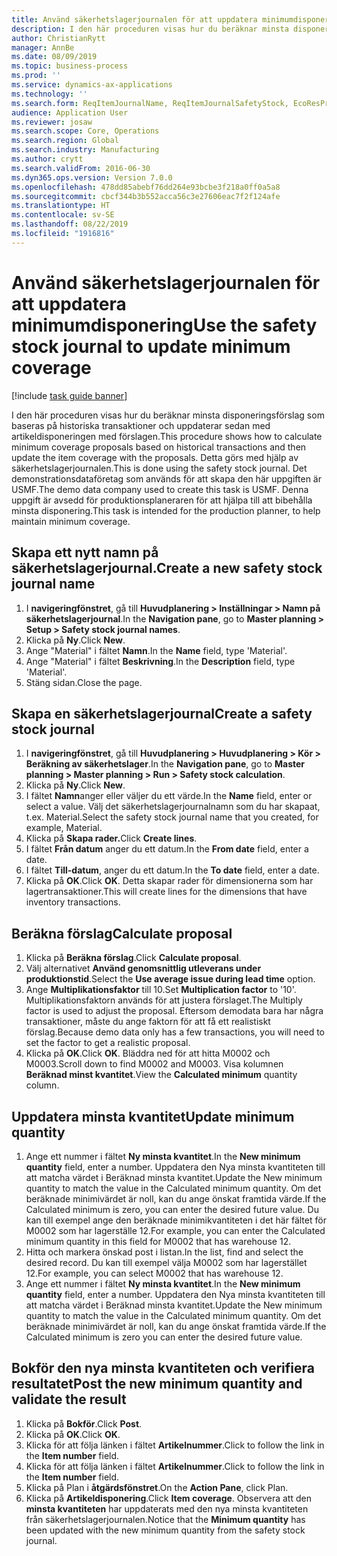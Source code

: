 ```yaml
---
title: Använd säkerhetslagerjournalen för att uppdatera minimumdisponering
description: I den här proceduren visas hur du beräknar minsta disponeringsförslag som baseras på historiska transaktioner och uppdaterar sedan med artikeldisponeringen med förslagen.
author: ChristianRytt
manager: AnnBe
ms.date: 08/09/2019
ms.topic: business-process
ms.prod: ''
ms.service: dynamics-ax-applications
ms.technology: ''
ms.search.form: ReqItemJournalName, ReqItemJournalSafetyStock, EcoResProductInformationDialog, EcoResProductDetailsExtended, ReqItemTable
audience: Application User
ms.reviewer: josaw
ms.search.scope: Core, Operations
ms.search.region: Global
ms.search.industry: Manufacturing
ms.author: crytt
ms.search.validFrom: 2016-06-30
ms.dyn365.ops.version: Version 7.0.0
ms.openlocfilehash: 478dd85abebf76dd264e93bcbe3f218a0ff0a5a8
ms.sourcegitcommit: cbcf344b3b552acca56c3e27606eac7f2f124afe
ms.translationtype: HT
ms.contentlocale: sv-SE
ms.lasthandoff: 08/22/2019
ms.locfileid: "1916816"
---
```

# <a name="use-the-safety-stock-journal-to-update-minimum-coverage"></a><span data-ttu-id="3786e-103">Använd säkerhetslagerjournalen för att uppdatera minimumdisponering</span><span class="sxs-lookup"><span data-stu-id="3786e-103">Use the safety stock journal to update minimum coverage</span></span>

[!include [task guide banner](../../includes/task-guide-banner.md)]

<span data-ttu-id="3786e-104">I den här proceduren visas hur du beräknar minsta disponeringsförslag som baseras på historiska transaktioner och uppdaterar sedan med artikeldisponeringen med förslagen.</span><span class="sxs-lookup"><span data-stu-id="3786e-104">This procedure shows how to calculate minimum coverage proposals based on historical transactions and then update the item coverage with the proposals.</span></span> <span data-ttu-id="3786e-105">Detta görs med hjälp av säkerhetslagerjournalen.</span><span class="sxs-lookup"><span data-stu-id="3786e-105">This is done using the safety stock journal.</span></span> <span data-ttu-id="3786e-106">Det demonstrationsdataföretag som används för att skapa den här uppgiften är USMF.</span><span class="sxs-lookup"><span data-stu-id="3786e-106">The demo data company used to create this task is USMF.</span></span> <span data-ttu-id="3786e-107">Denna uppgift är avsedd för produktionsplaneraren för att hjälpa till att bibehålla minsta disponering.</span><span class="sxs-lookup"><span data-stu-id="3786e-107">This task is intended for the production planner, to help maintain minimum coverage.</span></span>


## <a name="create-a-new-safety-stock-journal-name"></a><span data-ttu-id="3786e-108">Skapa ett nytt namn på säkerhetslagerjournal.</span><span class="sxs-lookup"><span data-stu-id="3786e-108">Create a new safety stock journal name</span></span>
1. <span data-ttu-id="3786e-109">I **navigeringfönstret**, gå till **Huvudplanering > Inställningar > Namn på säkerhetslagerjournal**.</span><span class="sxs-lookup"><span data-stu-id="3786e-109">In the **Navigation pane**, go to **Master planning > Setup > Safety stock journal names**.</span></span>
2. <span data-ttu-id="3786e-110">Klicka på **Ny**.</span><span class="sxs-lookup"><span data-stu-id="3786e-110">Click **New**.</span></span>
3. <span data-ttu-id="3786e-111">Ange "Material" i fältet **Namn**.</span><span class="sxs-lookup"><span data-stu-id="3786e-111">In the **Name** field, type 'Material'.</span></span>
4. <span data-ttu-id="3786e-112">Ange "Material" i fältet **Beskrivning**.</span><span class="sxs-lookup"><span data-stu-id="3786e-112">In the **Description** field, type 'Material'.</span></span>
5. <span data-ttu-id="3786e-113">Stäng sidan.</span><span class="sxs-lookup"><span data-stu-id="3786e-113">Close the page.</span></span>

## <a name="create-a-safety-stock-journal"></a><span data-ttu-id="3786e-114">Skapa en säkerhetslagerjournal</span><span class="sxs-lookup"><span data-stu-id="3786e-114">Create a safety stock journal</span></span>
1. <span data-ttu-id="3786e-115">I **navigeringfönstret**, gå till **Huvudplanering > Huvudplanering > Kör > Beräkning av säkerhetslager**.</span><span class="sxs-lookup"><span data-stu-id="3786e-115">In the **Navigation pane**, go to **Master planning > Master planning > Run > Safety stock calculation**.</span></span>
2. <span data-ttu-id="3786e-116">Klicka på **Ny**.</span><span class="sxs-lookup"><span data-stu-id="3786e-116">Click **New**.</span></span>
3. <span data-ttu-id="3786e-117">I fältet **Namn**anger eller väljer du ett värde.</span><span class="sxs-lookup"><span data-stu-id="3786e-117">In the **Name** field, enter or select a value.</span></span> <span data-ttu-id="3786e-118">Välj det säkerhetslagerjournalnamn som du har skapaat, t.ex. Material.</span><span class="sxs-lookup"><span data-stu-id="3786e-118">Select the safety stock journal name that you created, for example, Material.</span></span>  
4. <span data-ttu-id="3786e-119">Klicka på **Skapa rader.**</span><span class="sxs-lookup"><span data-stu-id="3786e-119">Click **Create lines**.</span></span>
5. <span data-ttu-id="3786e-120">I fältet **Från datum** anger du ett datum.</span><span class="sxs-lookup"><span data-stu-id="3786e-120">In the **From date** field, enter a date.</span></span>  
6. <span data-ttu-id="3786e-121">I fältet **Till-datum**, anger du ett datum.</span><span class="sxs-lookup"><span data-stu-id="3786e-121">In the **To date** field, enter a date.</span></span>
7. <span data-ttu-id="3786e-122">Klicka på **OK**.</span><span class="sxs-lookup"><span data-stu-id="3786e-122">Click **OK**.</span></span> <span data-ttu-id="3786e-123">Detta skapar rader för dimensionerna som har lagertransaktioner.</span><span class="sxs-lookup"><span data-stu-id="3786e-123">This will create lines for the dimensions that have inventory transactions.</span></span>  

## <a name="calculate-proposal"></a><span data-ttu-id="3786e-124">Beräkna förslag</span><span class="sxs-lookup"><span data-stu-id="3786e-124">Calculate proposal</span></span>
1. <span data-ttu-id="3786e-125">Klicka på **Beräkna förslag**.</span><span class="sxs-lookup"><span data-stu-id="3786e-125">Click **Calculate proposal**.</span></span>
2. <span data-ttu-id="3786e-126">Välj alternativet **Använd genomsnittlig utleverans under produktionstid**.</span><span class="sxs-lookup"><span data-stu-id="3786e-126">Select the **Use average issue during lead time** option.</span></span>
3. <span data-ttu-id="3786e-127">Ange **Multiplikationsfaktor** till 10.</span><span class="sxs-lookup"><span data-stu-id="3786e-127">Set **Multiplication factor** to '10'.</span></span> <span data-ttu-id="3786e-128">Multiplikationsfaktorn används för att justera förslaget.</span><span class="sxs-lookup"><span data-stu-id="3786e-128">The Multiply factor is used to adjust the proposal.</span></span> <span data-ttu-id="3786e-129">Eftersom demodata bara har några transaktioner, måste du ange faktorn för att få ett realistiskt förslag.</span><span class="sxs-lookup"><span data-stu-id="3786e-129">Because demo data only has a few transactions, you will need to set the factor to get a realistic proposal.</span></span>  
4. <span data-ttu-id="3786e-130">Klicka på **OK**.</span><span class="sxs-lookup"><span data-stu-id="3786e-130">Click **OK**.</span></span> <span data-ttu-id="3786e-131">Bläddra ned för att hitta M0002 och M0003.</span><span class="sxs-lookup"><span data-stu-id="3786e-131">Scroll down to find M0002 and M0003.</span></span> <span data-ttu-id="3786e-132">Visa kolumnen **Beräknad minst kvantitet**.</span><span class="sxs-lookup"><span data-stu-id="3786e-132">View the **Calculated minimum** quantity column.</span></span>   

## <a name="update-minimum-quantity"></a><span data-ttu-id="3786e-133">Uppdatera minsta kvantitet</span><span class="sxs-lookup"><span data-stu-id="3786e-133">Update minimum quantity</span></span>
1. <span data-ttu-id="3786e-134">Ange ett nummer i fältet **Ny minsta kvantitet**.</span><span class="sxs-lookup"><span data-stu-id="3786e-134">In the **New minimum quantity** field, enter a number.</span></span> <span data-ttu-id="3786e-135">Uppdatera den Nya minsta kvantiteten till att matcha värdet i Beräknad minsta kvantitet.</span><span class="sxs-lookup"><span data-stu-id="3786e-135">Update the New minimum quantity to match the value in the Calculated minimum quantity.</span></span> <span data-ttu-id="3786e-136">Om det beräknade minimivärdet är noll, kan du ange önskat framtida värde.</span><span class="sxs-lookup"><span data-stu-id="3786e-136">If the Calculated minimum is zero,  you can enter the desired future value.</span></span> <span data-ttu-id="3786e-137">Du kan till exempel ange den beräknade minimikvantiteten i det här fältet för M0002 som har lagerställe 12.</span><span class="sxs-lookup"><span data-stu-id="3786e-137">For example, you can enter the Calculated minimum quantity in this field for M0002 that has warehouse 12.</span></span>  
2. <span data-ttu-id="3786e-138">Hitta och markera önskad post i listan.</span><span class="sxs-lookup"><span data-stu-id="3786e-138">In the list, find and select the desired record.</span></span> <span data-ttu-id="3786e-139">Du kan till exempel välja M0002 som har lagerstället 12.</span><span class="sxs-lookup"><span data-stu-id="3786e-139">For example, you can select M0002 that has warehouse 12.</span></span>  
3. <span data-ttu-id="3786e-140">Ange ett nummer i fältet **Ny minsta kvantitet**.</span><span class="sxs-lookup"><span data-stu-id="3786e-140">In the **New minimum quantity** field, enter a number.</span></span> <span data-ttu-id="3786e-141">Uppdatera den Nya minsta kvantiteten till att matcha värdet i Beräknad minsta kvantitet.</span><span class="sxs-lookup"><span data-stu-id="3786e-141">Update the New minimum quantity to match the value in the Calculated minimum quantity.</span></span> <span data-ttu-id="3786e-142">Om det beräknade minimivärdet är noll, kan du ange önskat framtida värde.</span><span class="sxs-lookup"><span data-stu-id="3786e-142">If the Calculated minimum is zero you can enter the desired future value.</span></span>  

## <a name="post-the-new-minimum-quantity-and-validate-the-result"></a><span data-ttu-id="3786e-143">Bokför den nya minsta kvantiteten och verifiera resultatet</span><span class="sxs-lookup"><span data-stu-id="3786e-143">Post the new minimum quantity and validate the result</span></span>
1. <span data-ttu-id="3786e-144">Klicka på **Bokför**.</span><span class="sxs-lookup"><span data-stu-id="3786e-144">Click **Post**.</span></span>
2. <span data-ttu-id="3786e-145">Klicka på **OK**.</span><span class="sxs-lookup"><span data-stu-id="3786e-145">Click **OK**.</span></span>
3. <span data-ttu-id="3786e-146">Klicka för att följa länken i fältet **Artikelnummer**.</span><span class="sxs-lookup"><span data-stu-id="3786e-146">Click to follow the link in the **Item number** field.</span></span>
4. <span data-ttu-id="3786e-147">Klicka för att följa länken i fältet **Artikelnummer**.</span><span class="sxs-lookup"><span data-stu-id="3786e-147">Click to follow the link in the **Item number** field.</span></span>
5. <span data-ttu-id="3786e-148">Klicka på Plan i **åtgärdsfönstret**.</span><span class="sxs-lookup"><span data-stu-id="3786e-148">On the **Action Pane**, click Plan.</span></span>
6. <span data-ttu-id="3786e-149">Klicka på **Artikeldisponering**.</span><span class="sxs-lookup"><span data-stu-id="3786e-149">Click **Item coverage**.</span></span> <span data-ttu-id="3786e-150">Observera att den **minsta kvantiteten** har uppdaterats med den nya minsta kvantiteten från säkerhetslagerjournalen.</span><span class="sxs-lookup"><span data-stu-id="3786e-150">Notice that the **Minimum quantity** has been updated with the new minimum quantity from the safety stock journal.</span></span>  

